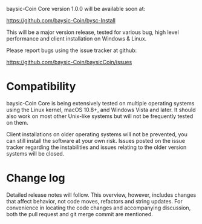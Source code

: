 baysic-Coin Core version 1.0.0 will be available soon at:

  <https://github.com/baysic-Coin/bysc-Install>

This will be a major version release, tested for various bug, high level
performance and client installation on Windows & Linux.

Please report bugs using the issue tracker at github:

  <https://github.com/baysic-Coin/baysicCoin/issues>

Compatibility
==============

baysic-Coin Core is being extensively tested on multiple operating systems using
the Linux kernel, macOS 10.8+, and Windows Vista and later. It should also work 
on most other Unix-like systems but will not be frequently tested on them.

Client installations on older operating systems will not be prevented, you can 
still install the software at your own risk. Issues posted on the issue tracker 
regarding the instabilities and issues relating to the older version systems will be closed. 


 Change log
=================

Detailed release notes will follow. This overview, however, includes changes that affect
behavior, not code moves, refactors and string updates. For convenience in locating
the code changes and accompanying discussion, both the pull request and
git merge commit are mentioned.




